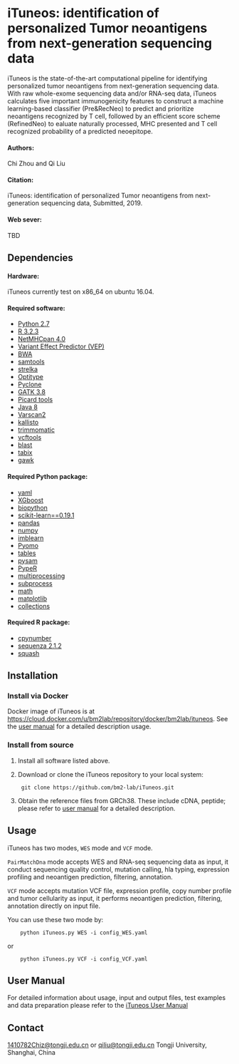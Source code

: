 # iTuneos: identification of personalized Tumor neoantigens from next-generation sequencing data #

iTuneos is the state-of-the-art computational pipeline for identifying personalized tumor neoantigens from next-generation sequencing data. With raw whole-exome sequencing data and/or RNA-seq data, iTuneos calculates five important immunogenicity features to construct a machine learning-based classifier (Pre&RecNeo) to predict and prioritize neoantigens recognized by T cell, followed by an efficient score scheme (RefinedNeo) to ealuate naturally processed, MHC presented and T cell recognized probability of a predicted neoepitope.

#### Authors:
Chi Zhou and Qi Liu

#### Citation:
iTuneos: identification of personalized Tumor neoantigens from next-generation sequencing data, Submitted, 2019.

#### Web sever:
TBD

## Dependencies

#### Hardware:
iTuneos currently test on x86_64 on ubuntu 16.04.

#### Required software:
* [Python 2.7](https://www.python.org/downloads/release/python-2712/)
* [R 3.2.3](https://cran.r-project.org/src/base/R-3/R-3.2.3.tar.gz)
* [NetMHCpan 4.0](http://www.cbs.dtu.dk/cgi-bin/nph-sw_request?netMHCpan)
* [Variant Effect Predictor (VEP)](https://github.com/Ensembl/ensembl-vep)
* [BWA](https://github.com/lh3/bwa)
* [samtools](https://github.com/samtools)
* [strelka](https://github.com/Illumina/strelka)
* [Optitype](https://github.com/FRED-2/OptiType)
* [Pyclone](https://bitbucket.org/aroth85/pyclone/wiki/Tutorial)
* [GATK 3.8](https://software.broadinstitute.org/gatk/best-practices/)
* [Picard tools](https://broadinstitute.github.io/picard/)
* [Java 8](https://java.com/en/download/help/linux_x64rpm_install.xml)
* [Varscan2](http://varscan.sourceforge.net/)
* [kallisto](http://pachterlab.github.io/kallisto/)
* [trimmomatic](http://www.usadellab.org/cms/?page=trimmomatic)
* [vcftools](http://vcftools.sourceforge.net/)
* [blast](http://ftp.ncbi.nlm.nih.gov/blast/executables/blast+/LATEST/)
* [tabix](http://www.htslib.org/doc/tabix.html)
* [gawk]()

#### Required Python package:
* [yaml](https://pypi.org/project/yaml-1.3/)
* [XGboost](https://pypi.org/project/xgboost/)
* [biopython](https://pypi.org/project/biopython/)
* [scikit-learn==0.19.1](https://pypi.org/project/scikit-learn/)
* [pandas](https://pypi.org/project/pandas/)
* [numpy](https://pypi.org/project/numpy/)
* [imblearn](https://pypi.org/project/imblearn/)
* [Pyomo](https://pypi.org/project/Pyomo/)
* [tables](https://pypi.org/project/tables/)
* [pysam](https://pypi.org/project/pysam/)
* [PypeR](https://pypi.org/project/PypeR/)
* [multiprocessing](https://pypi.org/project/multiprocessing/)
* [subprocess](https://pypi.org/project/subprocess/)
* [math](https://pypi.org/project/math/)
* [matplotlib](https://pypi.org/project/matplotlib/)
* [collections](https://pypi.org/project/collections/)


#### Required R package:
* [cpynumber](http://www.bioconductor.org/packages/release/bioc/html/copynumber.html)
* [sequenza 2.1.2](https://cran.r-project.org/src/contrib/Archive/sequenza/sequenza_2.1.2.tar.gz)
* [squash](https://CRAN.R-project.org/package=squash)


## Installation

### Install via Docker
Docker image of iTuneos is at https://cloud.docker.com/u/bm2lab/repository/docker/bm2lab/ituneos.
See the [user manual](/doc/iTuneos_User_Manual.md) for a detailed description usage.

### Install from source
1. Install all software listed above.

2. Download or clone the iTuneos repository to your local system:

        git clone https://github.com/bm2-lab/iTuneos.git

3. Obtain the reference files from GRCh38. These include cDNA, peptide; please refer to [user manual](/doc/iTuneos_User_Manual.md) for a detailed description.


## Usage
iTuneos has two modes, `WES` mode and `VCF` mode.

`PairMatchDna` mode accepts WES and RNA-seq sequencing data as input, it conduct sequencing quality control, mutation calling, hla typing, expression profiling and neoantigen prediction, filtering, annotation.

`VCF` mode accepts mutation VCF file, expression profile, copy number profile and tumor cellularity as input, it performs neoantigen prediction, filtering, annotation directly on input file.

You can use these two mode by:

        python iTuneos.py WES -i config_WES.yaml

or

        python iTuneos.py VCF -i config_VCF.yaml
        
## User Manual 
For detailed information about usage, input and output files, test examples and data
preparation please refer to the [iTuneos User Manual](/doc/iTuneos_User_Manual.md)


## Contact   

1410782Chiz@tongji.edu.cn or qiliu@tongji.edu.cn
Tongji University, Shanghai, China
